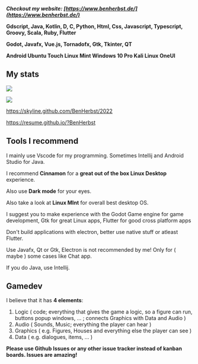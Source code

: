 ***Checkout my website: [https://www.benherbst.de/](https://www.benherbst.de/)***

**Gdscript, Java, Kotlin, D, C, Python, Html, Css, Javascript, Typescript, Groovy, Scala, Ruby, Flutter**

**Godot, Javafx, Vue.js, Tornadofx, Gtk, Tkinter, QT**

**Android Ubuntu Touch Linux Mint Windows 10 Pro Kali Linux OneUI**
## My stats
<p align=left>
  <img src="https://github-readme-stats.vercel.app/api?username=BenHerbst&show_icons=true&bg_color=ffffff"/>
<p/>
<p algin=left>
  <img src="https://github-readme-stats.vercel.app/api/top-langs/?username=BenHerbst&layout=compact"/>
<p/>

https://skyline.github.com/BenHerbst/2022

https://resume.github.io/?BenHerbst

## Tools I recommend

I mainly use Vscode for my programming. Sometimes Intellij and Android Studio for Java.

I recommend **Cinnamon** for a **great out of the box Linux Desktop** experience.

Also use **Dark mode** for your eyes.

Also take a look at **Linux MInt** for overall best desktop OS.

I suggest you to make experience with the Godot Game engine for game development, Gtk for great Linux apps, Flutter for good cross platform apps

Don't build applications with electron, better use native stuff or atleast Flutter.

Use Javafx, Qt or Gtk, Electron is not recommended by me! Only for ( maybe ) some cases like Chat app.

If you do Java, use Intellij.


## Gamedev

I believe that it has **4 elements**:

1. Logic ( code; everything that gives the game a logic, so a figure can run, buttons popup windows, ... ; connects Graphics with Data and Audio )
2. Audio ( Sounds, Music; everything the player can hear )
3. Graphics ( e.g. Figures, Houses and everything else the player can see )
4. Data ( e.g. dialogues, items, ... )

**Please use Github Issues or any other issue tracker instead of kanban boards. Issues are amazing!**

